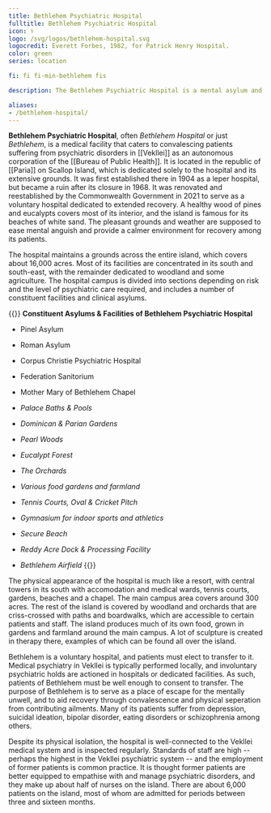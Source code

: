 ```yaml
---
title: Bethlehem Psychiatric Hospital
fulltitle: Bethlehem Psychiatric Hospital
icon: ⚕️
logo: /svg/logos/bethlehem-hospital.svg
logocredit: Everett Forbes, 1982, for Patrick Henry Hospital.
color: green
series: location

fi: fi fi-min-bethlehem fis

description: The Bethlehem Psychiatric Hospital is a mental asylum and sanitorium on Scallop Island in the western Caribbean.

aliases:
- /bethlehem-hospital/
---
```


**Bethlehem Psychiatric Hospital**, often *Bethlehem Hospital* or just *Bethlehem*, is a medical facility that caters to convalescing patients suffering from psychiatric disorders in [[Vekllei]] as an autonomous corporation of the [[Bureau of Public Health]]. It is located in the republic of [[Paria]] on Scallop Island, which is dedicated solely to the hospital and its extensive grounds. It was first established there in 1904 as a leper hospital, but became a ruin after its closure in 1968. It was renovated and reestablished by the Commonwealth Government in 2021 to serve as a voluntary hospital dedicated to extended recovery. A healthy wood of pines and eucalypts covers most of its interior, and the island is famous for its beaches of white sand. The pleasant grounds and weather are supposed to ease mental anguish and provide a calmer environment for recovery among its patients.

The hospital maintains a grounds across the entire island, which covers about 16,000 acres. Most of its facilities are concentrated in its south and south-east, with the remainder dedicated to woodland and some agriculture. The hospital campus is divided into sections depending on risk and the level of psychiatric care required, and includes a number of constituent facilities and clinical asylums.

{{<note table>}}
**Constituent Asylums & Facilities of Bethlehem Psychiatric Hospital**

* Pinel Asylum
* Roman Asylum
* Corpus Christie Psychiatric Hospital
* Federation Sanitorium
* Mother Mary of Bethlehem Chapel

* *Palace Baths & Pools*
* *Dominican & Parian Gardens*
* *Pearl Woods*
* *Eucalypt Forest*
* *The Orchards*
* *Various food gardens and farmland*

* *Tennis Courts, Oval & Cricket Pitch*
* *Gymnasium for indoor sports and athletics*
* *Secure Beach*

* *Reddy Acre Dock & Processing Facility*
* *Bethlehem Airfield*
{{</note>}}

The physical appearance of the hospital is much like a resort, with central towers in its south with accomodation and medical wards, tennis courts, gardens, beaches and a chapel. The main campus area covers around 300 acres. The rest of the island is covered by woodland and orchards that are criss-crossed with paths and boardwalks, which are accessible to certain patients and staff. The island produces much of its own food, grown in gardens and farmland around the main campus. A lot of sculpture is created in therapy there, examples of which can be found all over the island.

Bethlehem is a voluntary hospital, and patients must elect to transfer to it. Medical psychiatry in Vekllei is typically performed locally, and involuntary psychiatric holds are actioned in hospitals or dedicated facilities. As such, patients of Bethlehem must be well enough to consent to transfer. The purpose of Bethlehem is to serve as a place of escape for the mentally unwell, and to aid recovery through convalescence and physical seperation from contributing ailments. Many of its patients suffer from depression, suicidal ideation, bipolar disorder, eating disorders or schizophrenia among others.

Despite its physical isolation, the hospital is well-connected to the Vekllei medical system and is inspected regularly. Standards of staff are high -- perhaps the highest in the Vekllei psychiatric system -- and the employment of former patients is common practice. It is thought former patients are better equipped to empathise with and manage psychiatric disorders, and they make up about half of nurses on the island. There are about 6,000 patients on the island, most of whom are admitted for periods between three and sixteen months.
